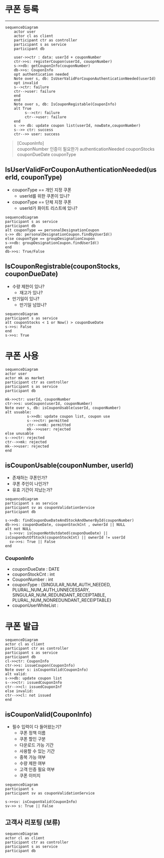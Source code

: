 # 쿠폰 등록
---
```mermaid
sequenceDiagram
    actor user
    actor cl as client
    participant ctr as controller
    participant s as service
    participant db
    
    user->>ctr : data: userId + couponNumber
    ctr->>s: registerCoupon(userId, couopnNumber)
    s->>db: getCouponInfo(couponNumber)
    db->>s: CouponInfo
    opt authentication needed
    Note over s, db: IsUserValidForCouponAuthenticationNeeded(userId)
    opt invalid
    s-->ctr: failure
    ctr-->user: failure
    end
    end
    Note over s, db: IsCouponRegistable(CouponInfo)
    alt True
         s-->ctr: failure
         ctr-->user: failure
    end
    s ->> db: update coupon list(userId, nowDate,couponNumber) 
    s-->> ctr: success 
    ctr-->> user: success
```

> [CouponInfo]  
> couponNumber
> 인증이 필요한가 authenticationNeeded
> couponStocks
> couponDueDate
> couponType

## IsUserValidForCouponAuthenticationNeeded(userId, couponType)
* couponType == 개인 지정 쿠폰
  * userId를 위한 쿠폰이 있나?
* couponType == 단체 지정 쿠폰
  * userId가 화이트 리스트에 있나?
```mermaid
sequenceDiagram
participant s as service
participant db
alt couponType == personalDesignationCoupon
s->> db: personalDesignationCoupon.findbyUserId()
else couponType == groupDesignationCoupon
s->>db: groupDesignationCoupon.findUserId()
end
db->>s: True/False
```

## IsCouponRegistrable(couponStocks, couponDueDate)
* 수량 제한이 있나?
  * 재고가 있나?
* 만기일이 있나?
  * 만기일 넘었나?
```mermaid
sequenceDiagram
participant s as service
alt couponStocks < 1 or Now() > couponDueDate
s->>s: False
end
s->>s: True

```
# 쿠폰 사용
```mermaid
sequenceDiagram
actor user
actor mk as market
participant ctr as controller
participant s as service
participant db

mk->>ctr: userId, couponNumber
ctr->>s: useCoupon(userId, couponNumber)
Note over s, db: isCouponUsable(userId, couponNumber)
alt usuable:
          s->>db: update coupon list, coupon use
          s-->>ctr: permitted
          ctr-->>mk: permitted
          mk-->>user: rejected
else unusable
s-->>ctr: rejected
ctr-->>mk: rejected
mk-->>user: rejected
end
```

## isCouponUsable(couponNumber, userId)
* 존재하는 쿠폰인가?
* 쿠폰 주인이 나인가?
* 유효 기간이 지났는가?
```mermaid
sequenceDiagram
participant s as service
participant sv as couponValidationService
participant db

s->>db: findCouponDueDateAndStockAndOwnerById(couponNumber)
db->>s: couponDueDate, couponStockCnt , ownerId || NULL
alt not NULL
  s->>sv: isCouponNotOutdated(couponDueDate) || isCouponOutOfStock(couponStockCnt) || ownerId != userId
  sv->>s: True || False
end

```

### CouponInfo
* couponDueDate : DATE
* couponStockCnt : int
* CouponNumber : int
* couponType : {SINGULAR_NUM_AUTH_NEEDED, PLURAL_NUM_AUTH_UNNECESSARY, 
  SINGULAR_NUM_REDUNDANT_RECEIPTABLE, PLURAL_NUM_NONREDUNDANT_RECEIPTABLE}
* couponUserWhiteList : 

# 쿠폰 발급
```mermaid
sequenceDiagram
actor cl as client
participant ctr as controller
participant s as service
participant db
cl->>ctr: CouponInfo
ctr->>s: issueCoupon(CouponInfo)
Note over s: isCouponValid(CouponInfo)
alt valid:
s->>db: update coupon list
s-->>ctr: issuedCouponInfo
ctr-->>cl: issuedCouponInf
else invalid:
ctr-->>cl: not issued
end
```

## isCouponValid(CouponInfo)
* 필수 입력이 다 들어왔는기?
  * 쿠폰 정책 이름
  * 쿠폰 할인 구분
  * 다운로드 가능 기간
  * 사용할 수 있는 기간
  * 중복 가능 여부
  * 수량 제한 여부
  * 고객 인증 필요 여부
  * 쿠폰 이미지

```mermaid
sequenceDiagram
participant s 
participant sv as couponValidationService

s->>sv: isCouponValid(CouponInfo)
sv->> s: True || False
```

## 고객사 리포팅 (보류)
```mermaid
sequenceDiagram
actor cl as client
participant ctr as controller
participant s as service
participant db
```


